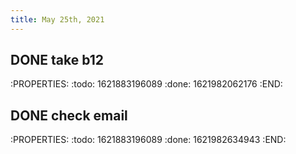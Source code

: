 ```yaml
---
title: May 25th, 2021
---
```


## DONE take b12
:PROPERTIES:
:todo: 1621883196089
:done: 1621982062176
:END:
## DONE check email
:PROPERTIES:
:todo: 1621883196089
:done: 1621982634943
:END:
